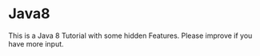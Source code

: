 # Java8
This is a Java 8 Tutorial with some hidden Features. Please improve if you have more input.
